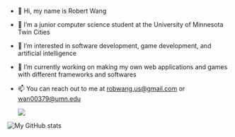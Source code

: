 - 👋 Hi, my name is Robert Wang
- 🔭 I’m a junior computer science student at the University of Minnesota Twin Cities
- 👀 I’m interested in software development, game development, and artificial intelligence
- 🌱 I’m currently working on making my own web applications and games with different frameworks and softwares
- 📫 You can reach out to me at robwang.us@gmail.com or wan00379@umn.edu



	

	<img src="https://github-readme-stats.vercel.app/api/wakatime?username=RWang&theme=radical&layout=compact">
 ![My GitHub stats](https://github-readme-stats.vercel.app/api?username=RWang-Dev&show_icons=true&theme=radical)

<!---
RWang03/RWang03 is a ✨ special ✨ repository because its `README.md` (this file) appears on your GitHub profile.
You can click the Preview link to take a look at your changes.


--->
